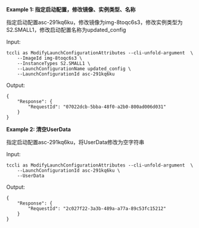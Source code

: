 **Example 1: 指定启动配置，修改镜像、实例类型、名称**

指定启动配置asc-291kq6ku，修改镜像为img-8toqc6s3，修改实例类型为S2.SMALL1，修改启动配置名称为updated_config

Input: 

```
tccli as ModifyLaunchConfigurationAttributes --cli-unfold-argument  \
    --ImageId img-8toqc6s3 \
    --InstanceTypes S2.SMALL1 \
    --LaunchConfigurationName updated_config \
    --LaunchConfigurationId asc-291kq6ku
```

Output: 
```
{
    "Response": {
        "RequestId": "07022dcb-5bba-48f0-a2b0-800ad006d031"
    }
}
```

**Example 2: 清空UserData**

指定启动配置asc-291kq6ku，将UserData修改为空字符串

Input: 

```
tccli as ModifyLaunchConfigurationAttributes --cli-unfold-argument  \
    --LaunchConfigurationId asc-291kq6ku \
    --UserData 
```

Output: 
```
{
    "Response": {
        "RequestId": "2c027f22-3a3b-489a-a77a-89c53fc15212"
    }
}
```

